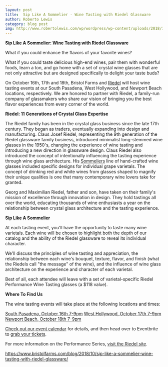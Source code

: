```yaml
---
layout: post
title:  Sip Like A Sommelier - Wine Tasting with Riedel Glassware
author: Roberto Lewis
category: blog post
img: http://www.robertolewis.com/wp/wordpress/wp-content/uploads/2018/10/Wine-hands-and-glasses-.jpg
---
```


**[Sip Like A Sommelier: Wine Tasting with Riedel Glassware][id]**

What if you could enhance the flavors of your favorite wines?

What if you could taste delicious high-end wines, pair them with wonderful foods, learn a ton, and go home with a set of crystal wine glasses that are not only attractive but are designed specifically to delight your taste buds?

On October 16th, 17th and 18th, Bristol Farms and [Riedel](https://www.riedel.com/en-us) will host wine tasting events at our South Pasadena, West Hollywood, and Newport Beach locations, respectively. We are honored to partner with Riedel, a family-run company of glassmakers who share our vision of bringing you the best flavor experiences from every corner of the world.

**Riedel: 11 Generations of Crystal Glass Expertise**

The Riedel family has been in the crystal glass business since the late 17th century. They began as traders, eventually expanding into design and manufacturing. Claus Josef Riedel, representing the 9th generation of the Riedel glassware family business, introduced minimalist long-stemmed wine glasses in the 1950's, changing the experience of wine tasting and introducing a new direction in glassware design. Claus Riedel also introduced the concept of intentionally influencing the tasting experience through wine glass architecture. His [Sommeliers](https://www.riedel.com/en-us/features-promotions/collections/hand-made/sommeliers) line of hand-crafted wine glasses included specific designs for individual grape varietals. The concept of drinking red and white wines from glasses shaped to magnify their unique qualities is one that many contemporary wine lovers take for granted.

Georg and Maximilian Riedel, father and son, have taken on their family's mission of excellence through innovation in design. They hold tastings all over the world, educating thousands of wine enthusiasts a year on the relationship between crystal glass architecture and the tasting experience.

**Sip Like A Sommelier**

At each tasting event, you'll have the opportunity to taste many wine varietals. Each wine will be chosen to highlight both the depth of our catalog and the ability of the Riedel glassware to reveal its individual character.

We'll discuss the principles of wine tasting and appreciation, the relationship between each wine's bouquet, texture, flavor, and finish (what the Riedels call "the message" of the wine), and the influence of wine glass architecture on the experience and character of each varietal.

Best of all, each attendee will leave with a set of varietal-specific Riedel Performance Wine Tasting glasses (a $118 value).

**Where To Find Us**

The wine tasting events will take place at the following locations and times:

[South Pasadena, October 16th 7-9pm](https://www.eventbrite.com/e/sip-like-a-sommelier-at-bristol-farms-south-pasadena-tickets-50966941494)
[West Hollywood, October 17th 7-9pm](https://www.eventbrite.com/e/sip-like-a-sommelier-at-bristol-farms-west-hollywood-tickets-49866050700?aff=ebapi)
[Newport Beach, October 18th 7-9pm](https://www.eventbrite.com/e/sip-like-a-sommelier-at-bristol-farms-newport-beach-tickets-50496830379?aff=ebapi)

[Check out our event calendar](https://www.bristolfarms.com/stores/event/2408/sip-like-a-sommelier-with-riedel-glassware/) for details, and then head over to Eventbrite to [grab your tickets](https://www.eventbrite.com/o/bristol-farms-15579446036).

For more information on the Performance Series, [visit the Riedel site](https://www.riedel.com/en-us/features-promotions/collections/machine-made/riedel-performance).

https://www.bristolfarms.com/blog/2018/10/sip-like-a-sommelier-wine-tasting-with-riedel-glassware/

[id]: https://www.bristolfarms.com/blog/2018/10/sip-like-a-sommelier-wine-tasting-with-riedel-glassware/
